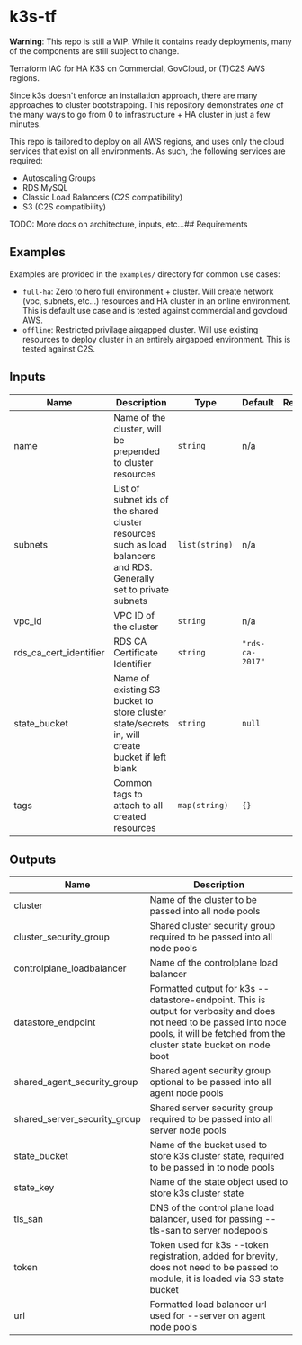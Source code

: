 # k3s-tf

__Warning__: This repo is still a WIP.  While it contains ready deployments, many of the components are still subject to change.

Terraform IAC for HA K3S on Commercial, GovCloud, or (T)C2S AWS regions.

Since k3s doesn't enforce an installation approach, there are many approaches to cluster bootstrapping.  This repository demonstrates _one_ of the many ways to go from 0 to infrastructure + HA cluster in just a few minutes.  

This repo is tailored to deploy on all AWS regions, and uses only the cloud services that exist on all environments.  As such, the following services are required:

* Autoscaling Groups
* RDS MySQL
* Classic Load Balancers (C2S compatibility)
* S3 (C2S compatibility)

TODO: More docs on architecture, inputs, etc...## Requirements

## Examples

Examples are provided in the `examples/` directory for common use cases:

* `full-ha`: Zero to hero full environment + cluster.  Will create network (vpc, subnets, etc...) resources and HA cluster in an online environment.  This is default use case and is tested against commercial and govcloud AWS.
* `offline`: Restricted privilage airgapped cluster.  Will use existing resources to deploy cluster in an entirely airgapped environment.  This is tested against C2S.

## Inputs

| Name | Description | Type | Default | Required |
|------|-------------|------|---------|:--------:|
| name | Name of the cluster, will be prepended to cluster resources | `string` | n/a | yes |
| subnets | List of subnet ids of the shared cluster resources such as load balancers and RDS.  Generally set to private subnets | `list(string)` | n/a | yes |
| vpc\_id | VPC ID of the cluster | `string` | n/a | yes |
| rds\_ca\_cert\_identifier | RDS CA Certificate Identifier | `string` | `"rds-ca-2017"` | no |
| state\_bucket | Name of existing S3 bucket to store cluster state/secrets in, will create bucket if left blank | `string` | `null` | no |
| tags | Common tags to attach to all created resources | `map(string)` | `{}` | no |

## Outputs

| Name | Description |
|------|-------------|
| cluster | Name of the cluster to be passed into all node pools |
| cluster\_security\_group | Shared cluster security group required to be passed into all node pools |
| controlplane\_loadbalancer | Name of the controlplane load balancer |
| datastore\_endpoint | Formatted output for k3s --datastore-endpoint.  This is output for verbosity and does not need to be passed into node pools, it will be fetched from the cluster state bucket on node boot |
| shared\_agent\_security\_group | Shared agent security group optional to be passed into all agent node pools |
| shared\_server\_security\_group | Shared server security group required to be passed into all server node pools |
| state\_bucket | Name of the bucket used to store k3s cluster state, required to be passed in to node pools |
| state\_key | Name of the state object used to store k3s cluster state |
| tls\_san | DNS of the control plane load balancer, used for passing --tls-san to server nodepools |
| token | Token used for k3s --token registration, added for brevity, does not need to be passed to module, it is loaded via S3 state bucket |
| url | Formatted load balancer url used for --server on agent node pools |

